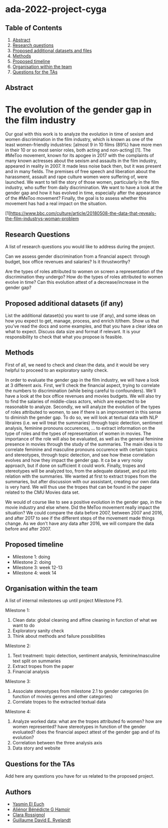 # ada-2022-project-cyga

## Table of Contents
1. [Abstract](#Abstract)
2. [Research questions](#Research_questions)
3. [Proposed additional datasets and files](#Proposed_additional_datasets_and_files)
4. [Methods](#Methods)
5. [Proposed timeline](#Proposed_timeline)
6. [Organisation within the team](#Organisation_within_the_team)
7. [Questions for the TAs](#Questions)

## Abstract <a name="Abstract"></a>

# The evolution of the gender gap in the film industry
Our goal with this work is to analyze the evolution in time of sexism and women discrimination in the film industry, which is known as one of the least women-friendly industries: [almost 9 in 10 films (89%) have more men in their 10 or so most senior roles, both acting and non-acting] [1]. The #MeToo movement, known for its apogee in 2017 with the complaints of many known actresses about the sexism and assaults in the film industry, appeared in reality in 2007. It made less noise back then, but it was present and in many fields. The premises of free speech and liberation about the harassment, assault and rape culture women were suffering of, were launched. We want to tell the story of those women, particularly in the film industry, who suffer from daily discrimination. We want to have a look at the gender gap and how it has evolved in time, especially after the appearance of the #MeToo movement? Finally, the goal is to assess whether this movement has had a real impact on the situation.

[1]https://www.bbc.com/culture/article/20180508-the-data-that-reveals-the-film-industrys-woman-problem

## Research Questions <a name="Research_questions"></a>
A list of research questions you would like to address during the project.


Can we assess gender discrimination from a financial aspect: through budget, box office revenues and salaries? Is it thrustworthy?

Are the types of roles attributed to women on screen a representation of the discrimination they undergo? How do the types of roles attributed to women evolve in time? Can this evolution attest of a decrease/increase in the gender gap? 


## Proposed additional datasets (if any) <a name="Proposed_additional_datasets_and_files"></a>
List the additional dataset(s) you want to use (if any), and some ideas on how you expect to get, manage, process, and enrich it/them. Show us that you’ve read the docs and some examples, and that you have a clear idea on what to expect. Discuss data size and format if relevant. It is your responsibility to check that what you propose is feasible.

## Methods <a name="Methods"></a>
First of all, we need to check and clean the data, and it would be very helpful to proceed to an exploratory sanity check.

In order to evaluate the gender gap in the film industry, we will have a look at 3 different axis.
First, we'll check the financial aspect, trying to correlate the numbers to discrimination (while being careful to confounders). We'll have a look at the box office revenues and movies budgets. We will also try to find the salaries of middle-class actors, which are expected to be reasonable to analyze.
Secondly, we will analyze the evolution of the types of roles attributed to women, to see if there is an improvement in this sense to diminish the gender gap. To do so, we will look at textual data with NLP libraires (i.e. we will treat the summaries) through topic detection, sentiment analysis, feminine pronouns occurences, ... to extract information on the type of roles and the types of representation of women in movies. The importance of the role will also be evaluated, as well as the general feminine presence in movies through the study of the summaries. The main idea is to correlate feminine and masculine pronouns occurence with certain topics and stereotypes, through topic detection, and see how these correlation evolves and how they impact the gender gap. It ca be a very noisy approach, but if done on sufficient it could work.
Finally, tropes and stereotypes will be analyzed too, from the adequate dataset, and put into relation with the summaries. We wanted at first to extract tropes from the summaries, but after discussion with our asssistant, creating our own data is very hard. We will thus use the tropes that can be found in the paper related to the CMU Movies data set.

We would of course like to see a positive evolution in the gender gap, in the movie industry and else where. Did the MeToo movement really impact the situation? We could compare the data before 2007, between 2007 and 2016, and after 2017 to see if the different steps of the movement made things change. As we don't have any data after 2016, we will compare the data before and after 2007.

## Proposed timeline <a name="Proposed_timeline"></a>
- Milestone 1: doing
- Milestone 2: doing
- Milestone 3: week 12-13
- Milestone 4: week 14


## Organisation within the team <a name="Organisation_within_the_team"></a>
A list of internal milestones up until project Milestone P3.

Milestone 1:
1) Clean data: global cleaning and affine cleaning in function of what we want to do
2) Exploratory sanity check
3) Think about methods and failure possibilities

Milestone 2: 
1) Text treatment: topic detection, sentiment analysis, feminine/masculine text split on summaries
2) Extract tropes from the paper
3) Financial analysis

Milestone 3:
1) Associate stereotypes from milestone 2.1 to gender categories (in function of movies genres and other categories) 
2) Correlate tropes to the extracted textual data 

Milestone 4:
1) Analyze worked data: what are the tropes attributed fo women? how are women represented? have stereotypes in function of the gender evoluated? does the financial aspect attest of the gender gap and of its evolution? 
2) Correlation between the three analysis axis
3) Data story and website


## Questions for the TAs <a name="Questions"></a>
Add here any questions you have for us related to the proposed project.



## Authors
- [Yasmin El Euch](https://github.com/yasmineeleuch)
- [Aliénor Bénédicte G Hamoir](https://github.com/AlienorHamoir)
- [Clara Rossignol](https://github.com/clara-rossignol)
- [Guillaume David E. Ryelandt](https://github.com/guillaumeryelandt)

